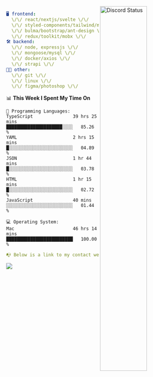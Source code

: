 
<a href="https://discord.com/users/279302975371870218" target="_blank">
    <img width="50%" align="right" alt="Discord Status" src="https://lanyard.cnrad.dev/api/279302975371870218?bg=161B22&borderRadius=5px%205px%200%200&hideTimestamp=true&idleMessage=Just%20chillin%27%20at%20the%20moment&animated=true">
</a>

```yaml
🖥️ frontend: 
  \/\/ react/nextjs/svelte \/\/
  \/\/ styled-components/tailwind/mui/
  \/\/ bulma/bootstrap/ant-design \/\/
  \/\/ redux/toolkit/mobx \/\/
🛠 backend: 
  \/\/ node, expressjs \/\/
  \/\/ mongoose/mysql \/\/
  \/\/ docker/axios \/\/
  \/\/ strapi \/\/
👨‍💻 other: 
  \/\/ git \/\/ 
  \/\/ linux \/\/
  \/\/ figma/photoshop \/\/
```
<!--START_SECTION:waka-->
📊 **This Week I Spent My Time On** 

```text
💬 Programming Languages: 
TypeScript               39 hrs 25 mins      █████████████████████░░░░   85.26 % 
YAML                     2 hrs 15 mins       █░░░░░░░░░░░░░░░░░░░░░░░░   04.89 % 
JSON                     1 hr 44 mins        █░░░░░░░░░░░░░░░░░░░░░░░░   03.78 % 
HTML                     1 hr 15 mins        █░░░░░░░░░░░░░░░░░░░░░░░░   02.72 % 
JavaScript               40 mins             ░░░░░░░░░░░░░░░░░░░░░░░░░   01.44 % 

💻 Operating System: 
Mac                      46 hrs 14 mins      █████████████████████████   100.00 % 
```


<!--END_SECTION:waka-->
```yaml
📭 Below is a link to my contact website 
```
<a href="https://mxns.xyz" target="_black"> <img src="https://img.shields.io/badge/website-161B22?style=for-the-badge&logo=About.me&logoColor=white"></img> <a/>
